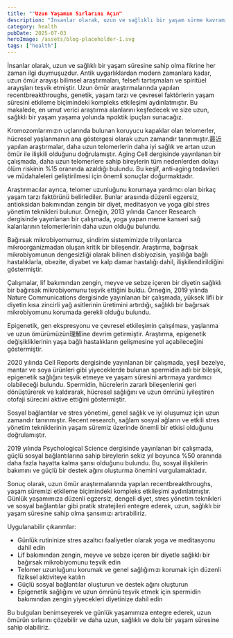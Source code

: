 ```yaml
---
title: ""Uzun Yaşamın Sırlarını Açın"
description: "İnsanlar olarak, uzun ve sağlıklı bir yaşam sürme kavramına her zaman merak duymuşuzdur."
category: health
pubDate: 2025-07-03
heroImage: /assets/blog-placeholder-1.svg
tags: ["health"]
---
```


İnsanlar olarak, uzun ve sağlıklı bir yaşam süresine sahip olma fikrine her zaman ilgi duymuşuzdur. Antik uygarlıklardan modern zamanlara kadar, uzun ömür arayışı bilimsel araştırmaları, felsefi tartışmaları ve spiritüel arayışları teşvik etmiştir. Uzun ömür araştırmalarında yapılan recentbreakthroughs, genetik, yaşam tarzı ve çevresel faktörlerin yaşam süresini etkileme biçimindeki kompleks etkileşimi aydınlatmıştır. Bu makalede, en umut verici araştırma alanlarını keşfedecek ve size uzun, sağlıklı bir yaşam yaşama yolunda πραktik ipuçları sunacağız.

Kromozomlarımızın uçlarında bulunan koruyucu kapaklar olan telomerler, hücresel yaşlanmanın ana göstergesi olarak uzun zamandır tanınmıştır.最近 yapılan araştırmalar, daha uzun telomerlerin daha iyi sağlık ve artan uzun ömür ile ilişkili olduğunu doğrulamıştır. Aging Cell dergisinde yayınlanan bir çalışmada, daha uzun telomerlere sahip bireylerin tüm nedenlerden dolayı ölüm riskinin %15 oranında azaldığı bulundu. Bu keşif, anti-aging tedavileri ve müdahaleleri geliştirilmesi için önemli sonuçlar doğurmaktadır.

Araştırmacılar ayrıca, telomer uzunluğunu korumaya yardımcı olan birkaç yaşam tarzı faktörünü belirlediler. Bunlar arasında düzenli egzersiz, antioksidan bakımından zengin bir diyet, meditasyon ve yoga gibi stres yönetim teknikleri bulunur. Örneğin, 2013 yılında Cancer Research dergisinde yayınlanan bir çalışmada, yoga yapan meme kanseri sağ kalanlarının telomerlerinin daha uzun olduğu bulundu.

Bağırsak mikrobiyomumuz, sindirim sistemimizde trilyonlarca mikroorganizmadan oluşan kritik bir bileşendir. Araştırma, bağırsak mikrobiyomunun dengesizliği olarak bilinen disbiyozisin, yaşlılığa bağlı hastalıklarla, obezite, diyabet ve kalp damar hastalığı dahil, ilişkilendirildiğini göstermiştir.

Çalışmalar, lif bakımından zengin, meyve ve sebze içeren bir diyetin sağlıklı bir bağırsak mikrobiyomunu teşvik ettiğini buldu. Örneğin, 2019 yılında Nature Communications dergisinde yayınlanan bir çalışmada, yüksek lifli bir diyetin kısa zincirli yağ asitlerinin üretimini artırdığı, sağlıklı bir bağırsak mikrobiyomunu korumada gerekli olduğu bulundu.

Epigenetik, gen ekspresyonu ve çevresel etkileşimin çalışılması, yaşlanma ve uzun ömürümüzün理解ine devrim getirmiştir. Araştırma, epigenetik değişikliklerinin yaşa bağlı hastalıkların gelişmesine yol açabileceğini göstermiştir.

2020 yılında Cell Reports dergisinde yayınlanan bir çalışmada, yeşil bezelye, mantar ve soya ürünleri gibi yiyeceklerde bulunan spermidin adlı bir bileşik, epigenetik sağlığını teşvik etmeye ve yaşam süresini artırmaya yardımcı olabileceği bulundu. Spermidin, hücrelerin zararlı bileşenlerini geri dönüştürerek ve kaldırarak, hücresel sağlığını ve uzun ömrünü iyileştiren otofaji sürecini aktive ettiğini göstermiştir.

Sosyal bağlantılar ve stres yönetimi, genel sağlık ve iyi oluşumuz için uzun zamandır tanınmıştır. Recent research, sağlam sosyal ağların ve etkili stres yönetim tekniklerinin yaşam süremiz üzerinde önemli bir etkisi olduğunu doğrulamıştır.

2019 yılında Psychological Science dergisinde yayınlanan bir çalışmada, güçlü sosyal bağlantılarına sahip bireylerin sekiz yıl boyunca %50 oranında daha fazla hayatta kalma şansı olduğunu bulundu. Bu, sosyal ilişkilerin bakımını ve güçlü bir destek ağını oluşturma önemini vurgulamaktadır.

Sonuç olarak, uzun ömür araştırmalarında yapılan recentbreakthroughs, yaşam süremizi etkileme biçimindeki kompleks etkileşimi aydınlatmıştır. Günlük yaşamımıza düzenli egzersiz, dengeli diyet, stres yönetim teknikleri ve sosyal bağlantılar gibi pratik stratejileri entegre ederek, uzun, sağlıklı bir yaşam süresine sahip olma şansımızı artırabiliriz.

Uygulanabilir çıkarımlar:

* Günlük rutininize stres azaltıcı faaliyetler olarak yoga ve meditasyonu dahil edin
* Lif bakımından zengin, meyve ve sebze içeren bir diyetle sağlıklı bir bağırsak mikrobiyomunu teşvik edin
* Telomer uzunluğunu korumak ve genel sağlığımızı korumak için düzenli fiziksel aktiviteye katılın
* Güçlü sosyal bağlantılar oluşturun ve destek ağını oluşturun
* Epigenetik sağlığını ve uzun ömrünü teşvik etmek için spermidin bakımından zengin yiyecekleri diyetinize dahil edin

Bu bulguları benimseyerek ve günlük yaşamımıza entegre ederek, uzun ömürün sırlarını çözebilir ve daha uzun, sağlıklı ve dolu bir yaşam süresine sahip olabiliriz.